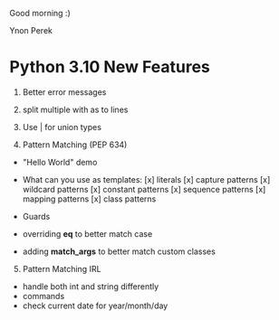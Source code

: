 Good morning :)

Ynon Perek



# Python 3.10 New Features






1. Better error messages

2. split multiple with as to lines

3. Use | for union types

4. Pattern Matching (PEP 634)
  - "Hello World" demo
  - What can you use as templates:
    [x] literals
    [x] capture patterns
    [x] wildcard patterns
    [x] constant patterns
    [x] sequence patterns
    [x] mapping patterns
    [x] class patterns
    
  - Guards
  - overriding __eq__ to better match case
  - adding __match_args__ to better match custom classes

5. Pattern Matching IRL
  - handle both int and string differently
  - commands
  - check current date for year/month/day
